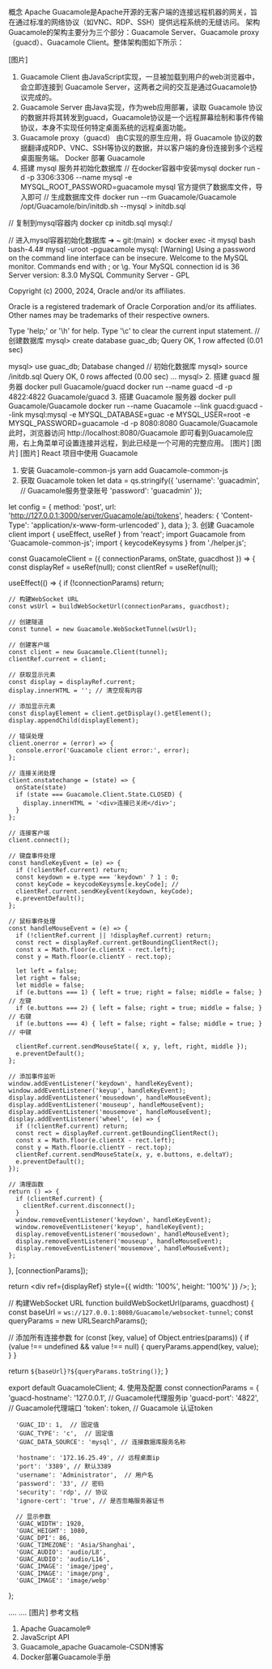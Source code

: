 概念
Apache Guacamole是Apache开源的无客户端的连接远程机器的网关，旨在通过标准的网络协议（如VNC、RDP、SSH）提供远程系统的无缝访问。
架构
Guacamole的架构主要分为三个部分：Guacamole Server、Guacamole proxy（guacd）、Guacamole Client。整体架构图如下所示：

[图片]
1. Guacamole Client
由JavaScript实现，一旦被加载到用户的web浏览器中，会立即连接到 Guacamole Server，这两者之间的交互是通过Guacamole协议完成的。
2. Guacamole Server
由Java实现，作为web应用部署，读取 Guacamole 协议的数据并将其转发到guacd，Guacamole协议是一个远程屏幕绘制和事件传输协议，本身不实现任何特定桌面系统的远程桌面功能。
3. Guacamole proxy（guacd）
由C实现的原生应用，将 Guacamole 协议的数据翻译成RDP、VNC、SSH等协议的数据，并以客户端的身份连接到多个远程桌面服务端。
Docker 部署 Guacamole 
1. 搭建 mysql 服务并初始化数据库
// 在docker容器中安装mysql
docker run -d -p 3306:3306 --name mysql -e MYSQL_ROOT_PASSWORD=guacamole mysql
官方提供了数据库文件，导入即可
// 生成数据库文件
docker run --rm Guacamole/Guacamole /opt/Guacamole/bin/initdb.sh --mysql > initdb.sql

// 复制到mysql容器内
docker cp initdb.sql mysql:/

// 进入mysql容器初始化数据库
➜  ~ git:(main) ✗ docker exec -it mysql bash
bash-4.4# mysql -uroot -pguacamole
mysql: [Warning] Using a password on the command line interface can be insecure.
Welcome to the MySQL monitor.  Commands end with ; or \g.
Your MySQL connection id is 36
Server version: 8.3.0 MySQL Community Server - GPL

Copyright (c) 2000, 2024, Oracle and/or its affiliates.

Oracle is a registered trademark of Oracle Corporation and/or its
affiliates. Other names may be trademarks of their respective
owners.

Type 'help;' or '\h' for help. Type '\c' to clear the current input statement.
// 创建数据库
mysql> create database guac_db;
Query OK, 1 row affected (0.01 sec)

mysql> use guac_db;
Database changed
// 初始化数据库
mysql> source /initdb.sql
Query OK, 0 rows affected (0.00 sec)
...
mysql> 
2. 搭建 guacd 服务器
docker pull Guacamole/guacd
docker run --name guacd -d -p 4822:4822 Guacamole/guacd
3. 搭建 Guacamole 服务器
docker pull Guacamole/Guacamole
docker run --name Guacamole --link guacd:guacd --link mysql:mysql -e MYSQL_DATABASE=guac -e MYSQL_USER=root -e MYSQL_PASSWORD=guacamole -d -p 8080:8080 Guacamole/Guacamole
此时，浏览器访问 http://localhost:8080/Guacamole 即可看到Guacamole应用，右上角菜单可设置连接并远程，到此已经是一个可用的完整应用。
[图片]
[图片]
[图片]
React 项目中使用 Guacamole
1. 安装 Guacamole-common-js
yarn add Guacamole-common-js
2.  获取 Guacamole token
let data = qs.stringify({
    'username': 'guacadmin',  // Guacamole服务登录账号
    'password': 'guacadmin'
});

let config = {
    method: 'post',
    url: 'http://127.0.0.1:3000/server/Guacamole/api/tokens',
    headers: {
        'Content-Type': 'application/x-www-form-urlencoded'
    },
    data
};
3.  创建 Guacamole client
import { useEffect, useRef } from 'react';
import Guacamole from 'Guacamole-common-js';
import { keycodeKeysyms } from './helper.js';

const GuacamoleClient = ({ connectionParams, onState, guacdhost }) => {
  const displayRef = useRef(null);
  const clientRef = useRef(null);

  useEffect(() => {
    if (!connectionParams) return;

    // 构建WebSocket URL
    const wsUrl = buildWebSocketUrl(connectionParams, guacdhost);

    // 创建隧道
    const tunnel = new Guacamole.WebSocketTunnel(wsUrl);

    // 创建客户端
    const client = new Guacamole.Client(tunnel);
    clientRef.current = client;

    // 获取显示元素
    const display = displayRef.current;
    display.innerHTML = ''; // 清空现有内容

    // 添加显示元素
    const displayElement = client.getDisplay().getElement();
    display.appendChild(displayElement);

    // 错误处理
    client.onerror = (error) => {
      console.error('Guacamole client error:', error);
    };

    // 连接关闭处理
    client.onstatechange = (state) => {
      onState(state)
      if (state === Guacamole.Client.State.CLOSED) {
        display.innerHTML = '<div>连接已关闭</div>';
      }
    };

    // 连接客户端
    client.connect();

    // 键盘事件处理
    const handleKeyEvent = (e) => {
      if (!clientRef.current) return;
      const keydown = e.type === 'keydown' ? 1 : 0;
      const keyCode = keycodeKeysyms[e.keyCode]; // 
      clientRef.current.sendKeyEvent(keydown, keyCode);
      e.preventDefault();
    };

    // 鼠标事件处理
    const handleMouseEvent = (e) => {
      if (!clientRef.current || !displayRef.current) return;
      const rect = displayRef.current.getBoundingClientRect();
      const x = Math.floor(e.clientX - rect.left);
      const y = Math.floor(e.clientY - rect.top);

      let left = false;
      let right = false;
      let middle = false;
      if (e.buttons === 1) { left = true; right = false; middle = false; }  // 左键
      if (e.buttons === 2) { left = false; right = true; middle = false; } // 右键
      if (e.buttons === 4) { left = false; right = false; middle = true; } // 中键

      clientRef.current.sendMouseState({ x, y, left, right, middle });
      e.preventDefault();
    };

    // 添加事件监听
    window.addEventListener('keydown', handleKeyEvent);
    window.addEventListener('keyup', handleKeyEvent);
    display.addEventListener('mousedown', handleMouseEvent);
    display.addEventListener('mouseup', handleMouseEvent);
    display.addEventListener('mousemove', handleMouseEvent);
    display.addEventListener('wheel', (e) => {
      if (!clientRef.current) return;
      const rect = displayRef.current.getBoundingClientRect();
      const x = Math.floor(e.clientX - rect.left);
      const y = Math.floor(e.clientY - rect.top);
      clientRef.current.sendMouseState(x, y, e.buttons, e.deltaY);
      e.preventDefault();
    });

    // 清理函数
    return () => {
      if (clientRef.current) {
        clientRef.current.disconnect();
      }
      window.removeEventListener('keydown', handleKeyEvent);
      window.removeEventListener('keyup', handleKeyEvent);
      display.removeEventListener('mousedown', handleMouseEvent);
      display.removeEventListener('mouseup', handleMouseEvent);
      display.removeEventListener('mousemove', handleMouseEvent);
    };
  }, [connectionParams]);

  return <div ref={displayRef} style={{ width: '100%', height: '100%' }} />;
};

// 构建WebSocket URL
function buildWebSocketUrl(params, guacdhost) {
  const baseUrl = `ws://127.0.0.1:8080/Guacamole/websocket-tunnel`;
  const queryParams = new URLSearchParams();

  // 添加所有连接参数
  for (const [key, value] of Object.entries(params)) {
    if (value !== undefined && value !== null) {
      queryParams.append(key, value);
    }
  }

  return `${baseUrl}?${queryParams.toString()}`;
}

export default GuacamoleClient;
4. 使用及配置
const connectionParams = {
      'guacd-hostname': '127.0.0.1', // Guacamole代理服务ip
      'guacd-port': '4822', // Guacamole代理端口
      'token': token,  // Guacamole 认证token

      'GUAC_ID': 1,  // 固定值
      'GUAC_TYPE': 'c',  // 固定值
      'GUAC_DATA_SOURCE': 'mysql', // 连接数据库服务名称

      'hostname': '172.16.25.49', // 远程桌面ip
      'port': '3389', // 默认3389
      'username': 'Administrator',  // 用户名
      'password': '33', // 密码
      'security': 'rdp', // 协议
      'ignore-cert': 'true', // 是否忽略服务器证书

      // 显示参数
      'GUAC_WIDTH': 1920,
      'GUAC_HEIGHT': 1080,
      'GUAC_DPI': 86,
      'GUAC_TIMEZONE': 'Asia/Shanghai',
      'GUAC_AUDIO': 'audio/L8',
      'GUAC_AUDIO': 'audio/L16',
      'GUAC_IMAGE': 'image/jpeg',
      'GUAC_IMAGE': 'image/png',
      'GUAC_IMAGE': 'image/webp'
};

....
<GuacamoleClient connectionParams={connectionParams} />
....
[图片]
参考文档
1. Apache Guacamole®
2. JavaScript API
3. Guacamole_apache Guacamole-CSDN博客
4. Docker部署Guacamole手册
